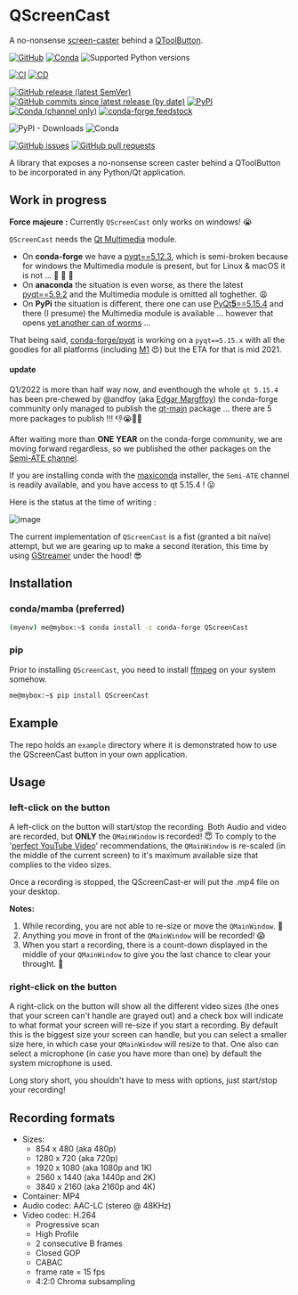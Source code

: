 # QScreenCast

A no-nonsense [screen-caster](https://en.wikipedia.org/wiki/Screencast) behind a [QToolButton](https://doc.qt.io/qt-5/qtoolbutton.html). 

[![GitHub](https://img.shields.io/github/license/Semi-ATE/QScreenCast?color=black)](https://github.com/Semi-ATE/QScreenCast/blob/main/LICENSE)
[![Conda](https://img.shields.io/conda/pn/conda-forge/QScreenCast?color=black)](https://anaconda.org/conda-forge/QScreenCast)
![Supported Python versions](https://img.shields.io/badge/python-%3E%3D3.7-black)

[![CI](https://github.com/Semi-ATE/QScreenCast/workflows/CI/badge.svg?branch=master)](https://github.com/Semi-ATE/QScreenCast/actions?query=workflow%3ACI)
[![CD](https://github.com/Semi-ATE/QScreenCast/workflows/CD/badge.svg)](https://github.com/Semi-ATE/QScreenCast/actions?query=workflow%3ACD)

[![GitHub release (latest SemVer)](https://img.shields.io/github/v/release/Semi-ATE/QScreenCast?color=blue&label=GitHub&sort=semver)](https://github.com/Semi-ATE/QScreenCast/releases/latest)
[![GitHub commits since latest release (by date)](https://img.shields.io/github/commits-since/Semi-ATE/QScreenCast/latest)](https://github.com/Semi-ATE/QScreenCast)
[![PyPI](https://img.shields.io/pypi/v/QScreenCast?color=blue&label=PyPI)](https://pypi.org/project/QScreenCast/)
[![Conda (channel only)](https://img.shields.io/conda/vn/conda-forge/QScreenCast?color=blue&label=conda-forge)](https://anaconda.org/conda-forge/qscreencast)
[![conda-forge feedstock](https://img.shields.io/github/issues-pr/conda-forge/qscreencast-feedstock?label=feedstock)](https://github.com/conda-forge/QScreenCast-feedstock)

![PyPI - Downloads](https://img.shields.io/pypi/dm/QScreenCast?color=g&label=PyPI%20downloads)
![Conda](https://img.shields.io/conda/dn/conda-forge/qscreencast?color=g&label=conda-forge%20downloads)

[![GitHub issues](https://img.shields.io/github/issues/Semi-ATE/QScreenCast)](https://github.com/Semi-ATE/QScreenCast/issues)
[![GitHub pull requests](https://img.shields.io/github/issues-pr/Semi-ATE/QScreenCast)](https://github.com/Semi-ATE/QScreenCast/pulls)

A library that exposes a no-nonsense screen caster behind a QToolButton to be incorporated in any Python/Qt application.

## Work in progress

**Force majeure :** Currently `QScreenCast` only works on windows! 😭

`QScreenCast` needs the [Qt Multimedia](https://doc.qt.io/qt-5/multimediaoverview.html) module. 
- On **conda-forge** we have a [pyqt==5.12.3](https://anaconda.org/conda-forge/pyqt), which is semi-broken because for windows the Multimedia module is present, but for Linux & macOS it is not ... 🙈 🙉 🙊
- On **anaconda** the situation is even worse, as there the latest [pyqt==5.9.2](https://anaconda.org/anaconda/pyqt) and the Multimedia module is omitted all toghether. 😩
- On **PyPi** the situation is different, there one can use [PyQt**5**==5.15.4](https://pypi.org/project/PyQt5/) and there (I presume) the Multimedia module is available ... however that opens [yet another can of worms](https://youtu.be/Ul79ihg41Rs?t=29) ...

That being said, [conda-forge/pyqt](https://github.com/conda-forge/pyqt-feedstock/issues) is working on a `pyqt==5.15.x` with all the goodies for all platforms (including [M1](https://www.apple.com/mac/m1/) 😍) but the ETA for that is mid 2021.

#### update

Q1/2022 is more than half way now, and eventhough the whole `qt 5.15.4` has been pre-chewed by @andfoy (aka [Edgar Margffoy](https://github.com/andfoy)) the conda-forge community only managed to publish the [qt-main](https://anaconda.org/conda-forge/qt-main) package ... there are 5 more packages to publish !!! 👎😭😤🤬 

After waiting more than **ONE YEAR** on the conda-forge community, we are moving forward regardless, so we published the other packages on the [Semi-ATE channel](https://anaconda.org/Semi-ATE).

If you are installing conda with the [maxiconda](https://www.maxiconda.org/) installer, the `Semi-ATE` channel is readily available, and you have access to qt 5.15.4 ! 😛

Here is the status at the time of writing :

![image](https://user-images.githubusercontent.com/3516972/156667618-cd5578f1-8307-4eba-a92a-e45054b75820.png)

The current implementation of `QScreenCast` is a fist (granted a bit naïve) attempt, but we are gearing up to make a second iteration, this time by using [GStreamer](https://gstreamer.freedesktop.org/) under the hood! 😎


## Installation

### conda/mamba (preferred)

```bash
(myenv) me@mybox:~$ conda install -c conda-forge QScreenCast 
```

### pip

Prior to installing `QScreenCast`, you need to install [ffmpeg](https://www.ffmpeg.org/download.html#build-windows)  on your system somehow.

```bash
me@mybox:~$ pip install QScreenCast
```
## Example

The repo holds an `example` directory where it is demonstrated how to use the QScreenCast button in your own application.

## Usage

### left-click on the button

A left-click on the button will start/stop the recording. Both Audio and video are recorded, but **ONLY** the `QMainWindow` is recorded! 😇 To comply to the '[perfect YouTube Video](https://lumen5.com/learn/youtube-video-dimension-and-size/)' recommendations, the `QMainWindow` is re-scaled (in the middle of the current screen) to it's maximum available size that complies to the video sizes. 

Once a recording is stopped, the QScreenCast-er will put the .mp4 file on your desktop.

**Notes:** 

1. While recording, you are not able to re-size or move the `QMainWindow`. 🧐
2. Anything you move in front of the `QMainWindow` will be recorded! 😱
2. When you start a recording, there is a count-down displayed in the middle of your `QMainWindow` to give you the last chance to clear your throught. 🤣 

### right-click on the button

A right-click on the button will show all the different video sizes (the ones that your screen can't handle are grayed out) and a check box will indicate to what format your screen will re-size if you start a recording. By default this is the biggest size your screen can handle, but you can select a smaller size here, in which case your `QMainWindow` will resize to that. One also can select a microphone (in case you have more than one) by default the system microphone is used.

Long story short, you shouldn't have to mess with options, just start/stop your recording!
## Recording formats

- Sizes:
  - 854 x 480 (aka 480p)
  - 1280 x 720 (aka 720p)
  - 1920 x 1080 (aka 1080p and 1K)
  - 2560 x 1440 (aka 1440p and 2K)
  - 3840 x 2160 (aka 2160p and 4K)
- Container: MP4
- Audio codec: AAC-LC (stereo @ 48KHz)
- Video codec: H.264
  - Progressive scan
  - High Profile
  - 2 consecutive B frames
  - Closed GOP
  - CABAC
  - frame rate = 15 fps
  - 4:2:0 Chroma subsampling
